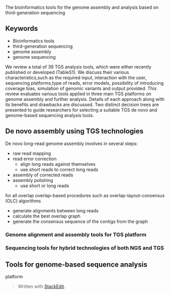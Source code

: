 The bioinformatics tools for the genome assembly and
analysis based on third-generation sequencing

## Keywords
- Bioinformatics tools
- third-generation sequencing
- genome assembly
- genome sequencing

We review a total of 39 TGS analysis tools, which were either recently published or developed (TableS1).
We discuss their various characteristics,such as the required input, interaction with the user, sequencing platforms,type of reads, error models, possibility of introducing coverage bias, simulation of genomic variants and output provided.
This review evaluates various tools applied in three main TGS platforms on genome assembly and further analysis.
Details of each approach along with its benefits and drawbacks are discussed. 
Two distinct decision trees are presented to guide researchers for selecting a suitable TGS de novo and genome-based sequencing analysis tools.
## De novo assembly using TGS technologies
De novo long-read genome assembly involves in several steps:
- raw read mapping
- read error correction
	- align long reads against themselves
	- use short reads to correct long reads 
- assembly of corrected reads
- assembly polishing
	- use short or long reads

for all overlap
overlap-based procedures such as overlap-layout-consensus (OLC) algorithms
- generate alignments between long reads
- calculate the best overlap graph
- generate the consensus sequence of the contigs from the graph
### Genome alignment and assembly tools for TGS platform
### Sequencing tools for hybrid technologies of both NGS and TGS

## Tools for genome-based sequence analysis
platform
> Written with [StackEdit](https://stackedit.io/).
<!--stackedit_data:
eyJoaXN0b3J5IjpbODgxMjUwMzc0LC0zNjAzNjM2NTIsLTE5OD
AxNDQxNDUsOTQ1OTE3ODk5LC0xNzkyMTcxOTc0LDU2NTkyNjM2
MiwxNDI1Njc4NDUwLDc0MzYxNTkzNCwyMTIxNTQxMTM1LDEzMz
A1MTQ1MzksNDUyMDAwNjk5LDIyNDIwNTUzNyw3MzA5OTgxMTZd
fQ==
-->